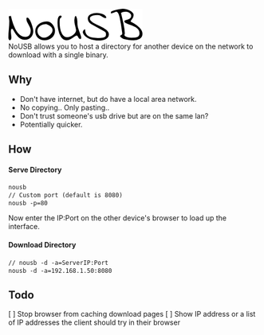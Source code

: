 ![logo](images/logo.png)  
NoUSB allows you to host a directory for another device on the network to download with a single binary.
## Why
- Don't have internet, but do have a local area network.
- No copying.. Only pasting..
- Don't trust someone's usb drive but are on the same lan?
- Potentially quicker.
## How
#### Serve Directory
~~~
nousb
// Custom port (default is 8080)
nousb -p=80
~~~
Now enter the IP:Port on the other device's browser to load up the interface.
#### Download Directory
~~~
// nousb -d -a=ServerIP:Port
nousb -d -a=192.168.1.50:8080
~~~
## Todo
[ ] Stop browser from caching download pages
[ ] Show IP address or a list of IP addresses the client should try in their browser